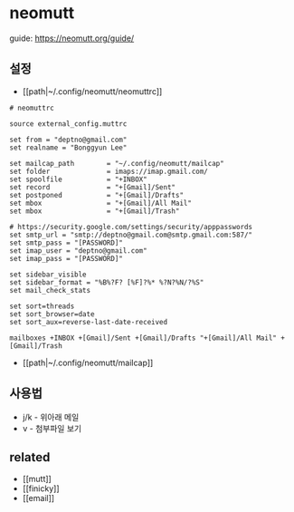 # neomutt

guide: https://neomutt.org/guide/

## 설정
- [[path|~/.config/neomutt/neomuttrc]]
```
# neomuttrc

source external_config.muttrc

set from = "deptno@gmail.com"
set realname = "Bonggyun Lee"

set mailcap_path        = "~/.config/neomutt/mailcap"
set folder              = imaps://imap.gmail.com/
set spoolfile           = "+INBOX"
set record              = "+[Gmail]/Sent"
set postponed           = "+[Gmail]/Drafts"
set mbox                = "+[Gmail]/All Mail"
set mbox                = "+[Gmail]/Trash"

# https://security.google.com/settings/security/apppasswords
set smtp_url = "smtp://deptno@gmail.com@smtp.gmail.com:587/"
set smtp_pass = "[PASSWORD]"
set imap_user = "deptno@gmail.com"
set imap_pass = "[PASSWORD]"

set sidebar_visible
set sidebar_format = "%B%?F? [%F]?%* %?N?%N/?%S"
set mail_check_stats

set sort=threads
set sort_browser=date
set sort_aux=reverse-last-date-received

mailboxes +INBOX +[Gmail]/Sent +[Gmail]/Drafts "+[Gmail]/All Mail" +[Gmail]/Trash 
```
- [[path|~/.config/neomutt/mailcap]]

## 사용법
- j/k - 위아래 메일
- v - 첨부파일 보기

## related
- [[mutt]]
- [[finicky]]
- [[email]]
